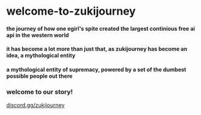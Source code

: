 # welcome-to-zukijourney

#### the journey of how one egirl's spite created the largest continious free ai api in the western world


#### it has become a lot more than just that, as zukijourney has become an idea, a mythological entity


#### a mythological entity of supremacy, powered by a set of the dumbest possible people out there

### welcome to our story!
[discord.gg/zukijourney](https://discord.gg/zukijourney)
